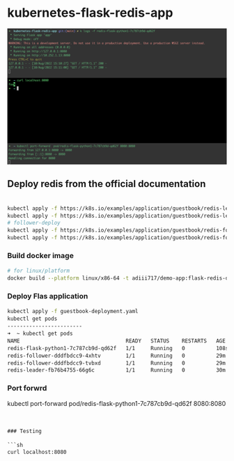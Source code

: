 # kubernetes-flask-redis-app

![Screenshot](docs/screenshoot.png)
## Deploy redis from the official documentation

```sh

kubectl apply -f https://k8s.io/examples/application/guestbook/redis-leader-deployment.yaml
kubectl apply -f https://k8s.io/examples/application/guestbook/redis-leader-service.yaml
# follower-deploy
kubectl apply -f https://k8s.io/examples/application/guestbook/redis-follower-deployment.yaml
kubectl apply -f https://k8s.io/examples/application/guestbook/redis-follower-service.yaml
```


### Build docker image

```sh
# for linux/platform
docker build --platform linux/x86-64 -t adiii717/demo-app:flask-redis-demo-app .
```


### Deploy Flas application

```sh
kubectl apply -f guestbook-deployment.yaml
kubectl get pods
------------------------
➜  ~ kubectl get pods
NAME                                  READY   STATUS    RESTARTS   AGE
redis-flask-python1-7c787cb9d-qd62f   1/1     Running   0          108s
redis-follower-dddfbdcc9-4xhtv        1/1     Running   0          29m
redis-follower-dddfbdcc9-tvbxd        1/1     Running   0          29m
redis-leader-fb76b4755-66g6c          1/1     Running   0          30m
```
### Port forwrd 
kubectl port-forward  pod/redis-flask-python1-7c787cb9d-qd62f 8080:8080
```


### Testing

```sh
curl localhost:8080
```